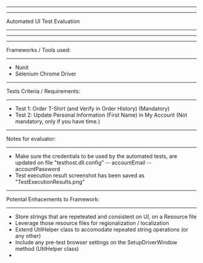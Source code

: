 ﻿***************************
***************************
Automated UI Test Evaluation 
***************************
***************************

***************************
Frameworks / Tools used: 
***************************
- Nunit
- Selenium Chrome Driver

***************************
Tests Criteria / Requirements:
***************************
- Test 1: Order T-Shirt (and Verify in Order History) (Mandatory)
- Test 2: Update Personal Information (First Name) in My Account (Not mandatory, only if you have time.)

*********************
Notes for evaluator:
*********************
- Make sure the credentials to be used by the automated tests, are updated on file "testhost.dll.config"
-- accountEmail 
-- accountPassword
- Test execution result screenshot has been saved as "TestExecutionResults.png"

*********************
Potental Enhacements to Framework:
*********************
- Store strings that are repeteated and consistent on UI, on a Resource file
- Leverage those resource files for regionalization / localization
- Extend UtilHelper class to accomodate repeated string operations (or any other) 
- Include any pre-test browser settings on the SetupDriverWindow method (UtilHelper class)
- 

